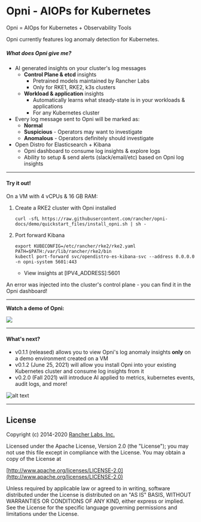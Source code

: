 # Opni - AIOPs for Kubernetes

Opni = AIOps for Kubernetes + Observability Tools

Opni currently features log anomaly detection for Kubernetes.

##### What does Opni give me?
* AI generated insights on your cluster's log messages
  * **Control Plane & etcd** insights
    * Pretrained models maintained by Rancher Labs
    * Only for RKE1, RKE2, k3s clusters
  * **Workload & application** insights
    * Automatically learns what steady-state is in your workloads & applications
    * For any Kubernetes cluster  
* Every log message sent to Opni will be marked as:
  * **Normal**
  * **Suspicious** - Operators may want to investigate
  * **Anomalous** - Operators definitely should investigate  
* Open Distro for Elasticsearch + Kibana 
  * Opni dashboard to consume log insights & explore logs 
  * Ability to setup & send alerts (slack/email/etc) based on Opni log insights

----
#### Try it out!
On a VM with 4 vCPUs & 16 GB RAM:
1. Create a RKE2 cluster with Opni installed
    ```
    curl -sfL https://raw.githubusercontent.com/rancher/opni-docs/demo/quickstart_files/install_opni.sh | sh -
    ```
2. Port forward Kibana
    ```
    export KUBECONFIG=/etc/rancher/rke2/rke2.yaml PATH=$PATH:/var/lib/rancher/rke2/bin
    kubectl port-forward svc/opendistro-es-kibana-svc --address 0.0.0.0 -n opni-system 5601:443
    ```
    * View insights at [IPV4_ADDRESS]:5601

An error was injected into the cluster's control plane - you can find it in the Opni dashboard!
 
----

**Watch a demo of Opni:**

[![](https://opni-public.s3.us-east-2.amazonaws.com/opni_youtube_gh.png)](https://youtu.be/DQVBwMaO_o0)
____
#### What's next?

 * v0.1.1 (released) allows you to view Opni's log anomaly insights **only** on a demo environment created on a VM
 * v0.1.2 (June 25, 2021) will allow you install Opni into your existing Kubernetes cluster and consume log insights from it
 * v0.2.0 (Fall 2021) will introduce AI applied to metrics, kubernetes events, audit logs, and more! 


![alt text](https://opni-public.s3.us-east-2.amazonaws.com/Opni-user-scenarios.png)

----


## License

Copyright (c) 2014-2020 [Rancher Labs, Inc.](http://rancher.com)

Licensed under the Apache License, Version 2.0 (the "License");
you may not use this file except in compliance with the License.
You may obtain a copy of the License at

[http://www.apache.org/licenses/LICENSE-2.0](http://www.apache.org/licenses/LICENSE-2.0)

Unless required by applicable law or agreed to in writing, software
distributed under the License is distributed on an "AS IS" BASIS,
WITHOUT WARRANTIES OR CONDITIONS OF ANY KIND, either express or implied.
See the License for the specific language governing permissions and
limitations under the License.


